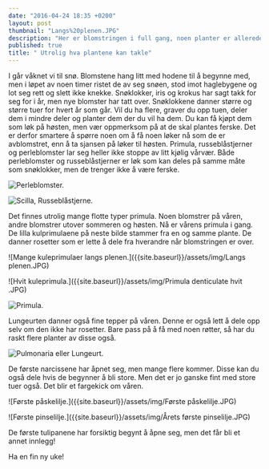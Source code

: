 ```yaml
---
date: "2016-04-24 18:35 +0200"
layout: post
thumbnail: "Langs%20plenen.JPG"
description: "Her er blomstringen i full gang, noen planter er allerede avblomstret. Da er det på tide å dele dem slik at det blir flere.  Dette får du tips om her."
published: true
title: " Utrolig hva plantene kan takle"
---
```


I går våknet vi til snø. Blomstene hang litt med hodene til å begynne med, men i løpet av noen timer ristet de av seg snøen, stod imot haglebygene og lot seg rett og slett ikke knekke. 
Snøklokker, iris og krokus har sagt takk for seg for i år, men nye blomster har tatt over. Snøklokkene danner større og større tuer for hvert år som går. Vil du ha flere, graver du opp tuen, deler dem i mindre deler og planter dem der du vil ha dem.
Du kan få kjøpt dem som løk på høsten, men vær oppmerksom på at de skal plantes ferske. Det er derfor smartere å spørre noen om å få noen løker nå som de er avblomstret, enn å ta sjansen på løker til høsten. 
Primula, russeblåstjerner og perleblomster lar seg heller ikke stoppe av litt kjølig vårvær. Både perleblomster og russeblåstjerner er løk som kan deles på samme måte som snøklokker, men de trenger ikke å være ferske.

![Perleblomster.]({{site.baseurl}}/assets/img/Muscari%2C%20perleblomst.JPG)

![Scilla, Russeblåstjerne.]({{site.baseurl}}/assets/img/Scilla.JPG)

<!--more-->

Det finnes utrolig mange flotte typer primula. Noen blomstrer på våren, andre blomstrer utover sommeren og høsten. Nå er vårens primula i gang. De lilla kulprimulaene på neste bilde stammer fra en og samme plante. De danner rosetter som er lette å dele fra hverandre når blomstringen er over. 

![Mange kuleprimulaer langs plenen.]({{site.baseurl}}/assets/img/Langs plenen.JPG)

![Hvit kuleprimula.]({{site.baseurl}}/assets/img/Primula denticulate hvit .JPG)

![Primula.]({{site.baseurl}}/assets/img/Primula%20Julia%20hybrid%20Wanda.%20.JPG)

Lungeurten danner også fine tepper på våren. Denne er også lett å dele opp selv om den ikke har rosetter. Bare pass på å få med noen røtter, så har du raskt flere planter av disse også.

![Pulmonaria eller Lungeurt.]({{site.baseurl}}/assets/img/Pulmonaria,lungeurt.JPG)

De første narcissene har åpnet seg, men mange flere kommer. Disse kan du også dele hvis de begynner å bli store. Men det er jo ganske fint med store tuer også. Det blir et fargekick om våren. 

![Første påskelilje.]({{site.baseurl}}/assets/img/Første påskelilje.JPG)

![Første pinselilje.]({{site.baseurl}}/assets/img/Årets første pinselilje.JPG)

De første tulipanene har forsiktig begynt å åpne seg, men det får bli et annet innlegg! 

Ha en fin ny uke!
